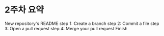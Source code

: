 # 2주차 요약
New repository's README
step 1: Create a branch
step 2: Commit a file
step 3: Open a pull request
step 4: Merge your pull request
Finish

